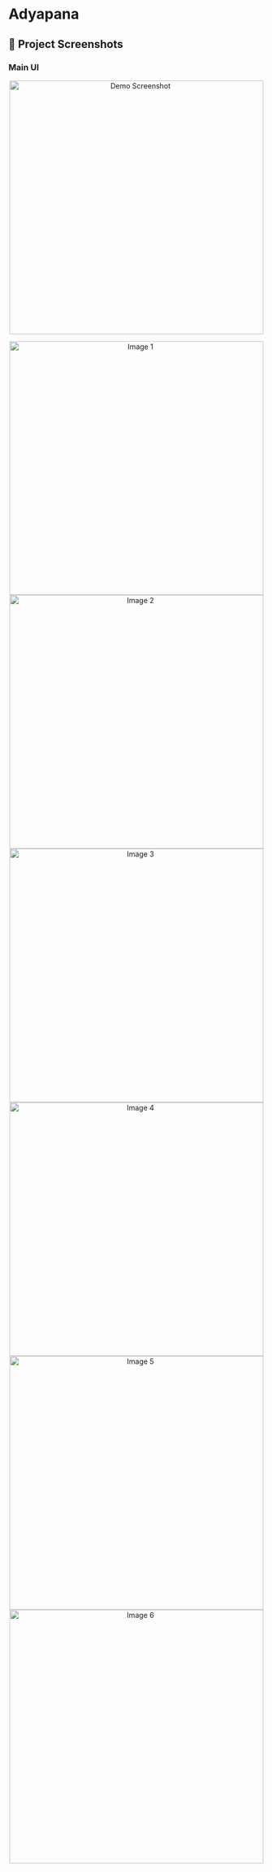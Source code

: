 # Adyapana



## 🚀 Project Screenshots

### Main UI
<p align="center">
  <img src="https://github.com/user-attachments/assets/c321e72a-8a83-4050-b71f-1fddc972f4a7" alt="Demo Screenshot" width="500" />
</p>

<p align="center">
  <img src="https://github.com/user-attachments/assets/19cf3e7f-7fae-450a-9d70-498e369adab4" alt="Image 1" width="500" />
  <img src="https://github.com/user-attachments/assets/dafe0a0a-b1fa-4701-9dc0-feadeb82d27d" alt="Image 2" width="500" />
  <img src="https://github.com/user-attachments/assets/a02ede6b-5bab-41e3-9c1a-136056c50ddb" alt="Image 3" width="500" />

  <img src="https://github.com/user-attachments/assets/f1756daa-6f5c-4cf3-97cd-753fc335408f" alt="Image 4" width="500" />
  <img src="https://github.com/user-attachments/assets/c8ba20b4-8073-4c9b-8a8c-cf291350fc45" alt="Image 5" width="500" />
  <img src="https://github.com/user-attachments/assets/403ec6d0-673c-4a67-94e1-04393f934553" alt="Image 6" width="500" />
</p>



